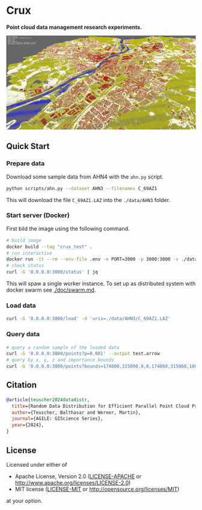 # Crux

**Point cloud data management research experiments.**

![](./assets/pointcloud.png)

## Quick Start

### Prepare data

Download some sample data from AHN4 with the `ahn.py` script.

```bash
python scripts/ahn.py --dataset AHN3 --filenames C_69AZ1
```

This will download the file `C_69AZ1.LAZ` into the `./data/AHN3` folder.

### Start server (Docker)

First bild the image using the following command.

```bash
# build image
docker build --tag "crux_test" .
# run interactive
docker run -it --rm --env-file .env -e PORT=3000 -p 3000:3000 -v ./data:/crux/data crux_test
# check status
curl -G '0.0.0.0:3000/status' | jq
```

This will spaw a single worker instance. To set up as distributed system with docker swarm see [./doc/swarm.md](./doc/swarm.md). 

### Load data

```bash
curl -G '0.0.0.0:3000/load' -d 'uris=./data/AHN3/C_69AZ1.LAZ'
```

### Query data

```bash
# query a random sample of the loaded data
curl -G '0.0.0.0:3000/points?p=0.001' --output test.arrow
# query by x, y, z and importance bounds
curl -G '0.0.0.0:3000/points?bounds=174000,315000,0,0,174060,315060,1000,1' --output test.arrow
```

## Citation

```bibtex
@article{teuscher2024datadistr,
  title={Random Data Distribution for Efficient Parallel Point Cloud Processing},
  author={Teuscher, Balthasar and Werner, Martin},
  journal={AGILE: GIScience Series},
  year={2024},
}
```

## License

Licensed under either of

 * Apache License, Version 2.0 ([LICENSE-APACHE](LICENSE-APACHE) or http://www.apache.org/licenses/LICENSE-2.0)
 * MIT license ([LICENSE-MIT](LICENSE-MIT) or http://opensource.org/licenses/MIT)

at your option.

